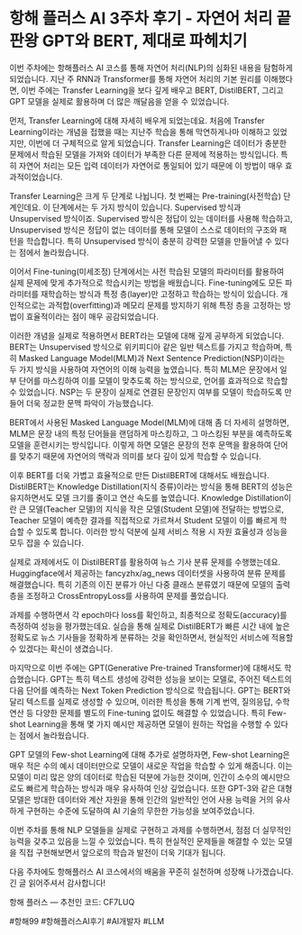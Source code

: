 # 항해 플러스 AI 3주차 후기 - 자연어 처리 끝판왕 GPT와 BERT, 제대로 파헤치기

이번 주차에는 항해플러스 AI 코스를 통해 자연어 처리(NLP)의 심화된 내용을 탐험하게 되었습니다. 지난 주 RNN과 Transformer를 통해 자연어 처리의 기본 원리를 이해했다면, 이번 주에는 Transfer Learning을 보다 깊게 배우고 BERT, DistilBERT, 그리고 GPT 모델을 실제로 활용하며 더 많은 깨달음을 얻을 수 있었습니다.

먼저, Transfer Learning에 대해 자세히 배우게 되었는데요. 처음에 Transfer Learning이라는 개념을 접했을 때는 지난주 학습을 통해 막연하게나마 이해하고 있었지만, 이번에 더 구체적으로 알게 되었습니다. Transfer Learning은 데이터가 충분한 문제에서 학습된 모델을 가져와 데이터가 부족한 다른 문제에 적용하는 방식입니다. 특히 자연어 처리는 모든 입력 데이터가 자연어로 통일되어 있기 때문에 이 방법이 매우 효과적이었습니다.

Transfer Learning은 크게 두 단계로 나뉩니다. 첫 번째는 Pre-training(사전학습) 단계인데요. 이 단계에서는 두 가지 방식이 있습니다. Supervised 방식과 Unsupervised 방식이죠. Supervised 방식은 정답이 있는 데이터를 사용해 학습하고, Unsupervised 방식은 정답이 없는 데이터를 통해 모델이 스스로 데이터의 구조와 패턴을 학습합니다. 특히 Unsupervised 방식이 충분히 강력한 모델을 만들어낼 수 있다는 점에서 놀라웠습니다.

이어서 Fine-tuning(미세조정) 단계에서는 사전 학습된 모델의 파라미터를 활용하여 실제 문제에 맞게 추가적으로 학습시키는 방법을 배웠습니다. Fine-tuning에도 모든 파라미터를 재학습하는 방식과 특정 층(layer)만 고정하고 학습하는 방식이 있습니다. 개인적으로는 과적합(overfitting)과 메모리 문제를 방지하기 위해 특정 층을 고정하는 방법이 효율적이라는 점이 매우 공감되었습니다.

이러한 개념을 실제로 적용하면서 BERT라는 모델에 대해 깊게 공부하게 되었습니다. BERT는 Unsupervised 방식으로 위키피디아 같은 일반 텍스트를 가지고 학습하며, 특히 Masked Language Model(MLM)과 Next Sentence Prediction(NSP)이라는 두 가지 방식을 사용하여 자연어의 이해 능력을 높였습니다. 특히 MLM은 문장에서 일부 단어를 마스킹하여 이를 모델이 맞추도록 하는 방식으로, 언어를 효과적으로 학습할 수 있었습니다. NSP는 두 문장이 실제로 연결된 문장인지 여부를 모델이 학습하도록 만들어 더욱 정교한 문맥 파악이 가능했습니다.

BERT에서 사용된 Masked Language Model(MLM)에 대해 좀 더 자세히 설명하면, MLM은 문장 내의 특정 단어들을 랜덤하게 마스킹하고, 그 마스킹된 부분을 예측하도록 모델을 훈련시키는 방식입니다. 이렇게 하면 모델은 문장의 전후 문맥을 활용하여 단어를 맞추기 때문에 자연어의 맥락과 의미를 보다 깊이 있게 학습할 수 있습니다.

이후 BERT를 더욱 가볍고 효율적으로 만든 DistilBERT에 대해서도 배웠습니다. DistilBERT는 Knowledge Distillation(지식 증류)이라는 방식을 통해 BERT의 성능은 유지하면서도 모델 크기를 줄이고 연산 속도를 높였습니다. Knowledge Distillation이란 큰 모델(Teacher 모델)의 지식을 작은 모델(Student 모델)에 전달하는 방법으로, Teacher 모델이 예측한 결과를 직접적으로 가르쳐서 Student 모델이 이를 빠르게 학습할 수 있도록 합니다. 이러한 방식 덕분에 실제 서비스 적용 시 자원 효율성과 성능을 모두 잡을 수 있습니다.

실제로 과제에서도 이 DistilBERT를 활용하여 뉴스 기사 분류 문제를 수행했는데요. Huggingface에서 제공하는 fancyzhx/ag_news 데이터셋을 사용하여 분류 문제를 해결했습니다. 특히 기존의 이진 분류가 아닌 다중 클래스 분류였기 때문에 모델의 출력 층을 조정하고 CrossEntropyLoss를 사용하여 문제를 풀었습니다.

과제를 수행하면서 각 epoch마다 loss를 확인하고, 최종적으로 정확도(accuracy)를 측정하여 성능을 평가했는데요. 실습을 통해 실제로 DistilBERT가 빠른 시간 내에 높은 정확도로 뉴스 기사들을 정확하게 분류하는 것을 확인하면서, 현실적인 서비스에 적용할 수 있겠다는 확신이 생겼습니다.

마지막으로 이번 주에는 GPT(Generative Pre-trained Transformer)에 대해서도 학습했습니다. GPT는 특히 텍스트 생성에 강력한 성능을 보이는 모델로, 주어진 텍스트의 다음 단어를 예측하는 Next Token Prediction 방식으로 학습됩니다. GPT는 BERT와 달리 텍스트를 실제로 생성할 수 있으며, 이러한 특성을 통해 기계 번역, 질의응답, 수학 연산 등 다양한 문제를 별도의 Fine-tuning 없이도 해결할 수 있었습니다. 특히 Few-shot Learning을 통해 몇 가지 예시만 제공하면 모델이 원하는 작업을 수행할 수 있다는 점에서 놀라웠습니다.

GPT 모델의 Few-shot Learning에 대해 추가로 설명하자면, Few-shot Learning은 매우 적은 수의 예시 데이터만으로 모델이 새로운 작업을 학습할 수 있게 해줍니다. 이는 모델이 미리 많은 양의 데이터로 학습된 덕분에 가능한 것이며, 인간이 소수의 예시만으로도 빠르게 학습하는 방식과 매우 유사하여 인상 깊었습니다. 또한 GPT-3와 같은 대형 모델은 방대한 데이터와 계산 자원을 통해 인간의 일반적인 언어 사용 능력을 거의 유사하게 구현하는 수준에 도달하여 AI 기술의 무한한 가능성을 보여주었습니다.

이번 주차를 통해 NLP 모델들을 실제로 구현하고 과제를 수행하면서, 점점 더 실무적인 능력을 갖추고 있음을 느낄 수 있었습니다. 특히 현실적인 문제들을 해결할 수 있는 모델을 직접 구현해보면서 앞으로의 학습과 발전이 더욱 기대가 됩니다.

다음 주차에도 항해플러스 AI 코스에서의 배움을 꾸준히 실천하며 성장해 나가겠습니다. 긴 글 읽어주셔서 감사합니다!

항해 플러스 — 추천인 코드: CF7LUQ

#항해99 #항해플러스AI후기 #AI개발자 #LLM